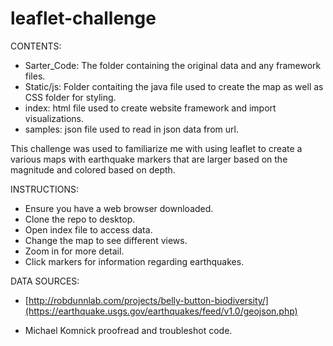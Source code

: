 # leaflet-challenge

CONTENTS:
- Sarter_Code: The folder containing the original data and any framework files.
- Static/js: Folder contaiting the java file used to create the map as well as CSS folder for styling.
- index: html file used to create website framework and import visualizations.
- samples: json file used to read in json data from url. 

This challenge was used to familiarize me with using leaflet to create a various maps with earthquake markers that are larger based on the magnitude and colored based on depth.

INSTRUCTIONS:
- Ensure you have a web browser downloaded.
- Clone the repo to desktop.
- Open index file to access data.
- Change the map to see different views.
- Zoom in for more detail.
- Click markers for information regarding earthquakes.

DATA SOURCES:
- [http://robdunnlab.com/projects/belly-button-biodiversity/](https://earthquake.usgs.gov/earthquakes/feed/v1.0/geojson.php) 

- Michael Komnick proofread and troubleshot code.
